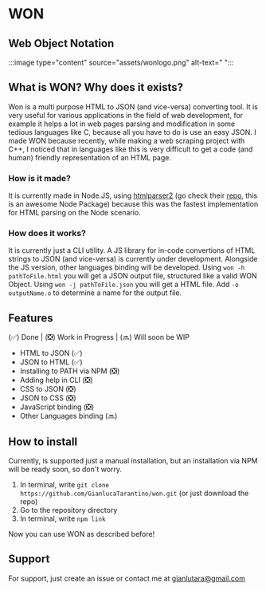 # WON
## Web Object Notation
:::image type="content" source="assets/wonlogo.png" alt-text=" ":::
## What is WON? Why does it exists?
Won is a multi purpose HTML to JSON (and vice-versa) converting tool. It is very useful for various applications in the field of web development, for example it helps a lot in web pages parsing and modification in some tedious languages like C, because all you have to do is use an easy JSON.
I made WON because recently, while making a web scraping project with C++, I noticed that in languages like this is very difficult to get a code (and human) friendly representation of an HTML page.
### How is it made?
It is currently made in Node.JS, using [htmlparser2](https://www.npmjs.com/package/htmlparser2) (go check their [repo](https://github.com/fb55/htmlparser2), this is an awesome Node Package) because this was the fastest implementation for HTML parsing on the Node scenario.
### How does it works?
It is currently just a CLI utility. A JS library for in-code convertions of HTML strings to JSON (and vice-versa) is currently under development. Alongside the JS version, other languages binding will be developed.
Using `won -h pathToFile.html` you will get a JSON output file, structured like a valid WON Object. Using `won -j pathToFile.json` you will get a HTML file. Add `-o outputName.o` to determine a name for the output file.
## Features

(✅) Done | (❎) Work in Progress | (🔜) Will soon be WIP

- HTML to JSON (✅)
- JSON to HTML (✅)
- Installing to PATH via NPM (❎)
- Adding help in CLI (❎)
- CSS to JSON (❎)
- JSON to CSS (❎)
- JavaScript binding (❎)
- Other Languages binding (🔜)

## How to install
Currently, is supported just a manual installation, but an installation via NPM will be ready soon, so don't worry.
1. In terminal, write `git clone https://github.com/GianlucaTarantino/won.git` (or just download the repo)
2. Go to the repository directory
3. In terminal, write `npm link` 

Now you can use WON as described before!

## Support
For support, just create an issue or contact me at gianlutara@gmail.com